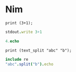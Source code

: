 # Nim

```polygolf
print (3+1);
```

```nim nogolf
stdout.write 3+1
```

```nim bytes
4.echo
```

```polygolf
print (text_split "abc" "b");
```

```nim
include re
"abc".split("b").echo
```
